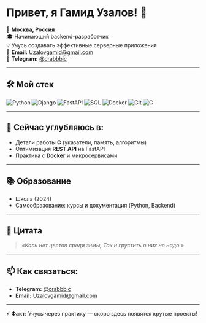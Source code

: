 # Привет, я Гамид Узалов! 👋

📍 **Москва, Россия**  
🎓 Начинающий backend-разработчик  
💡 Учусь создавать эффективные серверные приложения  
📧 **Email:** [Uzalovgamid@gmail.com](mailto:Uzalovgamid@gmail.com)  
📱 **Telegram:** [@crabbbic](https://t.me/crabbbic)  

---

## 🛠️ Мой стек

![Python](https://img.shields.io/badge/-Python-3776AB?logo=python&logoColor=white)
![Django](https://img.shields.io/badge/-Django-092E20?logo=django&logoColor=white)
![FastAPI](https://img.shields.io/badge/-FastAPI-009688?logo=fastapi&logoColor=white)
![SQL](https://img.shields.io/badge/-SQL-4479A1?logo=postgresql&logoColor=white)
![Docker](https://img.shields.io/badge/-Docker-2496ED?logo=docker&logoColor=white)
![Git](https://img.shields.io/badge/-Git-F05032?logo=git&logoColor=white)
![C](https://img.shields.io/badge/-C-A8B9CC?logo=c&logoColor=black)

---

## 🌱 Сейчас углубляюсь в:
- Детали работы **C** (указатели, память, алгоритмы)  
- Оптимизация **REST API** на FastAPI  
- Практика с **Docker** и микросервисами  

---

## 📚 Образование
- Школа (2024)  
- Самообразование: курсы и документация (Python, Backend)  

---

## 💬 Цитата
> *«Коль нет цветов среди зимы, Так и грустить о них не надо.»*  

---

## 📫 Как связаться:
- **Telegram:** [@crabbbic](https://t.me/crabbbic)  
- **Email:** [Uzalovgamid@gmail.com](mailto:Uzalovgamid@gmail.com)  

---

⚡ **Факт:** Учусь через практику — скоро здесь появятся крутые проекты!  
